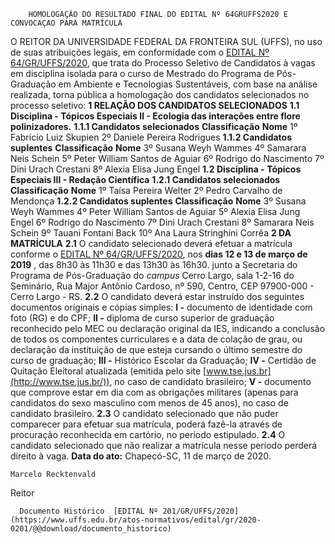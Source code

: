         HOMOLOGAÇÃO DO RESULTADO FINAL DO EDITAL Nº 64GRUFFS2020 E CONVOCAÇAO PARA MATRÍCULA  

 O REITOR DA UNIVERSIDADE FEDERAL DA FRONTEIRA SUL (UFFS), no uso de suas atribuições legais, em conformidade com o [EDITAL Nº 64/GR/UFFS/2020](https://www.uffs.edu.br/atos-normativos/edital/gr/2020-0064), que trata do Processo Seletivo de Candidatos à vagas em disciplina isolada para o curso de Mestrado do Programa de Pós-Graduação em Ambiente e Tecnologias Sustentáveis, com base na análise realizada, torna pública a homologação dos candidatos selecionados no processo seletivo:     **1 RELAÇÃO DOS CANDIDATOS SELECIONADOS**   **1.1 Disciplina - Tópicos Especiais II - Ecologia das interações entre flore polinizadores.**   **1.1.1 Candidatos selecionados**      **Classificação**     **Nome**      1º    Fabrício Luiz Skupien     2º    Daniele Pereira Rodrigues     **1.1.2 Candidatos suplentes**      **Classificação**     **Nome**      3º    Susana Weyh Wammes     4º    Samarara Neis Schein     5º    Peter William Santos de Aguiar     6º    Rodrigo do Nascimento     7º    Dini Urach Crestani     8º    Alexia Elisa Jung Engel     **1.2 Disciplina - Tópicos Especiais III - Redação Científica**   **1.2.1 Candidatos selecionados**      **Classificação**     **Nome**      1º    Taísa Pereira Welter     2º    Pedro Carvalho de Mendonça     **1.2.2 Candidatos suplentes**      **Classificação**     **Nome**      3º    Susana Weyh Wammes     4º    Peter William Santos de Aguiar     5º    Alexia Elisa Jung Engel     6º    Rodrigo do Nascimento     7º    Dini Urach Crestani     8º    Samarara Neis Schein     9º    Tauani Fontani Back     10º    Ana Laura Stringhini Corrêa        **2 DA MATRÍCULA**   **2.1**  O candidato selecionado deverá efetuar a matrícula conforme o [EDITAL Nº 64/GR/UFFS/2020](https://www.uffs.edu.br/atos-normativos/edital/gr/2020-0064), nos  **dias 12 e 13 de março de 2019** , das 8h30 às 11h30 e das 13h30 às 16h30. junto a Secretaria do Programa de Pós-Graduação do *campus*  Cerro Largo, sala 1-2-16 do Seminário, Rua Major Antônio Cardoso, nº 590, Centro, CEP 97900-000 - Cerro Largo - RS.  **2.2**  O candidato deverá estar instruído dos seguintes documentos originais e cópias simples:  **I -**  documento de identidade com foto (RG) e do CPF;  **II -**  diploma de curso superior de graduação reconhecido pelo MEC ou declaração original da IES, indicando a conclusão de todos os componentes curriculares e a data de colação de grau, ou declaração da instituição de que esteja cursando o último semestre do curso de graduação;  **III -**  Histórico Escolar da Graduação;  **IV -**  Certidão de Quitação Eleitoral atualizada (emitida pelo site [www.tse.jus.br](http://www.tse.jus.br/)), no caso de candidato brasileiro;  **V -**  documento que comprove estar em dia com as obrigações militares (apenas para candidatos do sexo masculino com menos de 45 anos), no caso de candidato brasileiro.  **2.3**  O candidato selecionado que não puder comparecer para efetuar sua matrícula, poderá fazê-la através de procuração reconhecida em cartório, no período estipulado.  **2.4**  O candidato selecionado que não realizar a matrícula nesse período perderá direito à vaga.      **Data do ato:** Chapecó-SC, 11 de março de 2020.   
 

    Marcelo Recktenvald   
 Reitor 

      Documento Histórico  [EDITAL Nº 201/GR/UFFS/2020](https://www.uffs.edu.br/atos-normativos/edital/gr/2020-0201/@@download/documento_historico)     
      